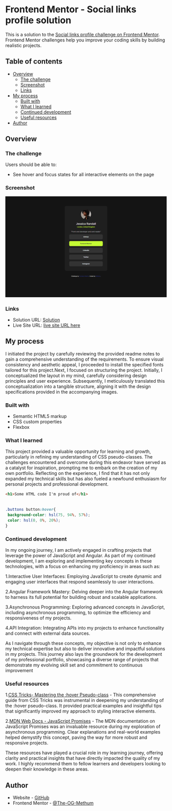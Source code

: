 # Frontend Mentor - Social links profile solution

This is a solution to the [Social links profile challenge on Frontend Mentor](https://www.frontendmentor.io/challenges/social-links-profile-UG32l9m6dQ). Frontend Mentor challenges help you improve your coding skills by building realistic projects. 

## Table of contents

- [Overview](#overview)
  - [The challenge](#the-challenge)
  - [Screenshot](#screenshot)
  - [Links](#links)
- [My process](#my-process)
  - [Built with](#built-with)
  - [What I learned](#what-i-learned)
  - [Continued development](#continued-development)
  - [Useful resources](#useful-resources)
- [Author](#author)


## Overview

### The challenge

Users should be able to:

- See hover and focus states for all interactive elements on the page

### Screenshot

![Preview](./Screenshot.png)


### Links

- Solution URL: [Solution](https://github.com/The-OG-Methum/Social-links-profile)
- Live Site URL: [live site URL here](https://sociallinks-profile.netlify.app)

## My process
I initiated the project by carefully reviewing the provided readme notes to gain a comprehensive understanding of the requirements. To ensure visual consistency and aesthetic appeal, I proceeded to install the specified fonts tailored for this project.Next, I focused on structuring the project. Initially, I conceptualized the layout in my mind, carefully considering design principles and user experience. Subsequently, I meticulously translated this conceptualization into a tangible structure, aligning it with the design specifications provided in the accompanying images.
### Built with

- Semantic HTML5 markup
- CSS custom properties
- Flexbox

### What I learned
This project provided a valuable opportunity for learning and growth, particularly in refining my understanding of CSS pseudo-classes. The challenges encountered and overcome during this endeavor have served as a catalyst for inspiration, prompting me to embark on the creation of my own portfolio. Reflecting on the experience, I find that it has not only expanded my technical skills but has also fueled a newfound enthusiasm for personal projects and professional development.

```html
<h1>Some HTML code I'm proud of</h1>
```
```css

.buttons button:hover{
 background-color: hsl(75, 94%, 57%);
 color: hsl(0, 0%, 20%);
}

```

### Continued development
In my ongoing journey, I am actively engaged in crafting projects that leverage the power of JavaScript and Angular. As part of my continued development, I am exploring and implementing key concepts in these technologies, with a focus on enhancing my proficiency in areas such as:

1.Interactive User Interfaces: Employing JavaScript to create dynamic and engaging user interfaces that respond seamlessly to user interactions.

2.Angular Framework Mastery: Delving deeper into the Angular framework to harness its full potential for building robust and scalable applications.

3.Asynchronous Programming: Exploring advanced concepts in JavaScript, including asynchronous programming, to optimize the efficiency and responsiveness of my projects.

4.API Integration: Integrating APIs into my projects to enhance functionality and connect with external data sources.

As I navigate through these concepts, my objective is not only to enhance my technical expertise but also to deliver innovative and impactful solutions in my projects. This journey also lays the groundwork for the development of my professional portfolio, showcasing a diverse range of projects that demonstrate my evolving skill set and commitment to continuous improvement


### Useful resources

1.[CSS Tricks- Mastering the :hover Pseudo-class](https://bootcamp.uxdesign.cc/8-essential-css-tricks-and-techniques-for-perfecting-your-website-beb84ee452bf) - This comprehensive guide from CSS Tricks was instrumental in deepening my understanding of the :hover pseudo-class. It provided practical examples and insightful tips that significantly improved my approach to styling interactive elements.

2.[MDN Web Docs - JavaScript Promises](https://developer.mozilla.org/en-US/docs/Web/JavaScript/Reference/Global_Objects/Promise) - The MDN documentation on JavaScript Promises was an invaluable resource during my exploration of asynchronous programming. Clear explanations and real-world examples helped demystify this concept, paving the way for more robust and responsive projects.

These resources have played a crucial role in my learning journey, offering clarity and practical insights that have directly impacted the quality of my work. I highly recommend them to fellow learners and developers looking to deepen their knowledge in these areas.

## Author

- Website - [GitHub](https://github.com/The-OG-Methum)
- Frontend Mentor - [@The-OG-Methum](https://www.frontendmentor.io/profile/The-OG-Methum)

